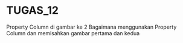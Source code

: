 # TUGAS_12
Property Column di gambar ke 2 Bagaimana menggunakan Property Column dan memisahkan gambar pertama dan kedua
